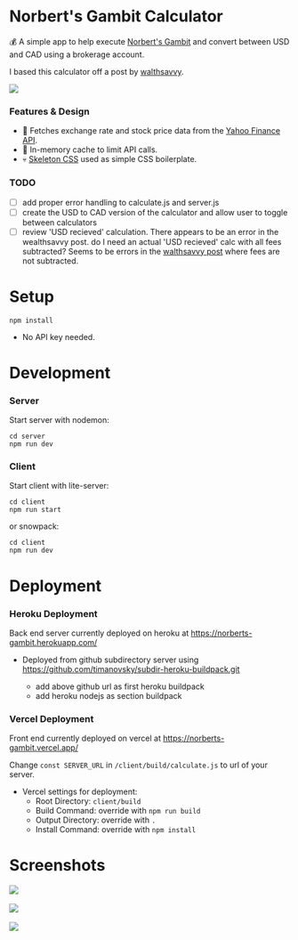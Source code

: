 # Norbert's Gambit Calculator

:moneybag: A simple app to help execute [Norbert's Gambit](https://wealthsavvy.ca/norberts-gambit-questrade/) and convert between USD and CAD using a brokerage account.

I based this calculator off a post by [walthsavvy](https://wealthsavvy.ca/norberts-gambit-questrade/).

<kbd> 
<img src="https://user-images.githubusercontent.com/85373263/139501176-4df860a2-77ad-4948-8c4d-3e6accc562d1.png"/>
</kbd>

### Features & Design

- :dog: Fetches exchange rate and stock price data from the [Yahoo Finance API](https://www.yahoofinanceapi.com/).
- :brain: In-memory cache to limit API calls.
- :skull: [Skeleton CSS](http://getskeleton.com/) used as simple CSS boilerplate.

### TODO

- [ ] add proper error handling to calculate.js and server.js
- [ ] create the USD to CAD version of the calculator and allow user to toggle between calculators
- [ ] review 'USD recieved' calculation. There appears to be an error in the wealthsavvy post. do I need an actual 'USD recieved' calc with all fees subtracted? Seems to be errors in the [walthsavvy post](https://wealthsavvy.ca/norberts-gambit-questrade/) where fees are not subtracted.

# Setup

```
npm install
```

- No API key needed.

# Development

### Server

Start server with nodemon:

```
cd server
npm run dev
```

### Client

Start client with lite-server:

```
cd client
npm run start
```

or snowpack:

```
cd client
npm run dev
```

# Deployment

### Heroku Deployment

Back end server currently deployed on heroku at https://norberts-gambit.herokuapp.com/

- Deployed from github subdirectory server using https://github.com/timanovsky/subdir-heroku-buildpack.git

  - add above github url as first heroku buildpack
  - add heroku nodejs as section buildpack

### Vercel Deployment

Front end currently deployed on vercel at https://norberts-gambit.vercel.app/

Change `const SERVER_URL` in `/client/build/calculate.js` to url of your server.

- Vercel settings for deployment:
  - Root Directory: `client/build`
  - Build Command: override with `npm run build`
  - Output Directory: override with `.`
  - Install Command: override with `npm install`

# Screenshots

<kbd> 
<img src="https://user-images.githubusercontent.com/85373263/139501176-4df860a2-77ad-4948-8c4d-3e6accc562d1.png"/>
</kbd>
</br>
</br>

<kbd> 
<img src="https://user-images.githubusercontent.com/85373263/139501229-17c8cf72-a3ed-4249-aced-e7074aeaacfd.png"/>
</kbd>
</br>
</br>

<kbd> 
<img src="https://user-images.githubusercontent.com/85373263/139501265-23a33ad1-e08e-4524-9354-c48d8f69a535.png"/>
</kbd>
